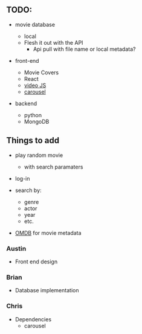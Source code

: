## TODO:

* movie database
  * local
  * Flesh it out with the API
    * Api pull with file name or local metadata?
 
* front-end
  * Movie Covers
  * React
  * [video JS](https://videojs.com/city)
  * [carousel](https://www.npmjs.com/package/react-responsive-carousel)
  
* backend
  * python
  * MongoDB

## Things to add

* play random movie
  * with search paramaters

* log-in

* search by:
  * genre
  * actor
  * year
  * etc.

* [OMDB](OMDBapi.com) for movie metadata

### Austin
* Front end design

### Brian
* Database implementation

### Chris
* Dependencies
  * carousel
